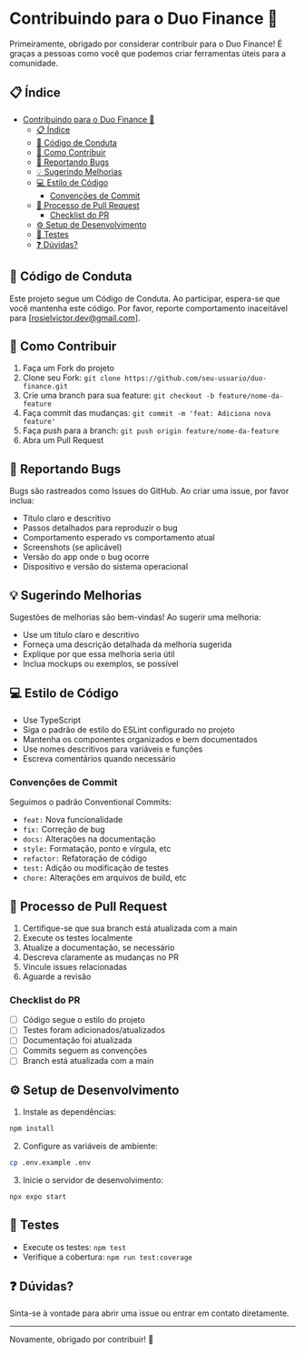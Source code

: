 # Contribuindo para o Duo Finance 🤝

Primeiramente, obrigado por considerar contribuir para o Duo Finance! É graças a pessoas como você que podemos criar ferramentas úteis para a comunidade.

## 📋 Índice

- [Contribuindo para o Duo Finance 🤝](#contribuindo-para-o-duo-finance-)
  - [📋 Índice](#-índice)
  - [📜 Código de Conduta](#-código-de-conduta)
  - [🤝 Como Contribuir](#-como-contribuir)
  - [🐛 Reportando Bugs](#-reportando-bugs)
  - [💡 Sugerindo Melhorias](#-sugerindo-melhorias)
  - [💻 Estilo de Código](#-estilo-de-código)
    - [Convenções de Commit](#convenções-de-commit)
  - [🚀 Processo de Pull Request](#-processo-de-pull-request)
    - [Checklist do PR](#checklist-do-pr)
  - [⚙️ Setup de Desenvolvimento](#️-setup-de-desenvolvimento)
  - [🧪 Testes](#-testes)
  - [❓ Dúvidas?](#-dúvidas)

## 📜 Código de Conduta

Este projeto segue um Código de Conduta. Ao participar, espera-se que você mantenha este código. Por favor, reporte comportamento inaceitável para [rosielvictor.dev@gmail.com].

## 🤝 Como Contribuir

1. Faça um Fork do projeto
2. Clone seu Fork: `git clone https://github.com/seu-usuario/duo-finance.git`
3. Crie uma branch para sua feature: `git checkout -b feature/nome-da-feature`
4. Faça commit das mudanças: `git commit -m 'feat: Adiciona nova feature'`
5. Faça push para a branch: `git push origin feature/nome-da-feature`
6. Abra um Pull Request

## 🐛 Reportando Bugs

Bugs são rastreados como Issues do GitHub. Ao criar uma issue, por favor inclua:

- Título claro e descritivo
- Passos detalhados para reproduzir o bug
- Comportamento esperado vs comportamento atual
- Screenshots (se aplicável)
- Versão do app onde o bug ocorre
- Dispositivo e versão do sistema operacional

## 💡 Sugerindo Melhorias

Sugestões de melhorias são bem-vindas! Ao sugerir uma melhoria:

- Use um título claro e descritivo
- Forneça uma descrição detalhada da melhoria sugerida
- Explique por que essa melhoria seria útil
- Inclua mockups ou exemplos, se possível

## 💻 Estilo de Código

- Use TypeScript
- Siga o padrão de estilo do ESLint configurado no projeto
- Mantenha os componentes organizados e bem documentados
- Use nomes descritivos para variáveis e funções
- Escreva comentários quando necessário

### Convenções de Commit

Seguimos o padrão Conventional Commits:

- `feat:` Nova funcionalidade
- `fix:` Correção de bug
- `docs:` Alterações na documentação
- `style:` Formatação, ponto e vírgula, etc
- `refactor:` Refatoração de código
- `test:` Adição ou modificação de testes
- `chore:` Alterações em arquivos de build, etc

## 🚀 Processo de Pull Request

1. Certifique-se que sua branch está atualizada com a main
2. Execute os testes localmente
3. Atualize a documentação, se necessário
4. Descreva claramente as mudanças no PR
5. Vincule issues relacionadas
6. Aguarde a revisão

### Checklist do PR

- [ ] Código segue o estilo do projeto
- [ ] Testes foram adicionados/atualizados
- [ ] Documentação foi atualizada
- [ ] Commits seguem as convenções
- [ ] Branch está atualizada com a main

## ⚙️ Setup de Desenvolvimento

1. Instale as dependências:
```bash
npm install
```

2. Configure as variáveis de ambiente:
```bash
cp .env.example .env
```

3. Inicie o servidor de desenvolvimento:
```bash
npx expo start
```

## 🧪 Testes

- Execute os testes: `npm test`
- Verifique a cobertura: `npm run test:coverage`

## ❓ Dúvidas?

Sinta-se à vontade para abrir uma issue ou entrar em contato diretamente.

---

Novamente, obrigado por contribuir! 🙏
